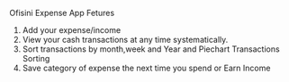 Ofisini Expense App Fetures

1. Add your expense/income 
2. View your cash transactions at any time systematically.
3. Sort transactions by month,week and Year and Piechart Transactions Sorting
5. Save category of expense the next time you spend or Earn Income 

